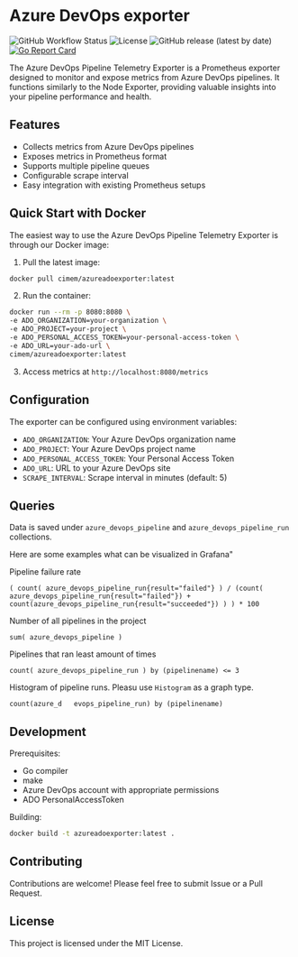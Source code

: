 # Azure DevOps exporter

![GitHub Workflow Status](https://img.shields.io/github/actions/workflow/status/CimeM/azureadoexporter/build.yml?branch=dev) ![License](https://img.shields.io/github/license/CimeM/azureadoexporter) ![GitHub release (latest by date)](https://img.shields.io/github/v/release/CimeM/azureadoexporter) [![Go Report Card](https://goreportcard.com/badge/github.com/cimem/azureadoexporter)](https://goreportcard.com/report/github.com/cimem/azureadoexporter)


The Azure DevOps Pipeline Telemetry Exporter is a Prometheus exporter designed to monitor and expose metrics from Azure DevOps pipelines. It functions similarly to the Node Exporter, providing valuable insights into your pipeline performance and health.

## Features

- Collects metrics from Azure DevOps pipelines
- Exposes metrics in Prometheus format
- Supports multiple pipeline queues
- Configurable scrape interval
- Easy integration with existing Prometheus setups

## Quick Start with Docker

The easiest way to use the Azure DevOps Pipeline Telemetry Exporter is through our Docker image:

1. Pull the latest image:

``` bash 
docker pull cimem/azureadoexporter:latest
```

2. Run the container:
``` bash 
docker run --rm -p 8080:8080 \
-e ADO_ORGANIZATION=your-organization \
-e ADO_PROJECT=your-project \
-e ADO_PERSONAL_ACCESS_TOKEN=your-personal-access-token \
-e ADO_URL=your-ado-url \
cimem/azureadoexporter:latest
```

3. Access metrics at `http://localhost:8080/metrics`

## Configuration

The exporter can be configured using environment variables:

- `ADO_ORGANIZATION`: Your Azure DevOps organization name
- `ADO_PROJECT`: Your Azure DevOps project name
- `ADO_PERSONAL_ACCESS_TOKEN`: Your Personal Access Token
- `ADO_URL`: URL to your Azure DevOps site
- `SCRAPE_INTERVAL`: Scrape interval in minutes (default: 5)

## Queries

Data is saved under `azure_devops_pipeline` and  `azure_devops_pipeline_run` collections. 

Here are some examples what can be visualized in Grafana"

Pipeline failure rate
``` promql
( count( azure_devops_pipeline_run{result="failed"} ) / (count( azure_devops_pipeline_run{result="failed"}) + count(azure_devops_pipeline_run{result="succeeded"}) ) ) * 100
```

Number of all pipelines in the project
``` promql
sum( azure_devops_pipeline )
```

Pipelines that ran least amount of times
``` promql
count( azure_devops_pipeline_run ) by (pipelinename) <= 3
```

Histogram of pipeline runs. Pleasu use `Histogram` as a graph type.
``` promql
count(azure_d   evops_pipeline_run) by (pipelinename)
```

## Development

Prerequisites:
- Go compiler
- make
- Azure DevOps account with appropriate permissions
- ADO PersonalAccessToken

Building:

``` bash
docker build -t azureadoexporter:latest .
```

## Contributing

Contributions are welcome! Please feel free to submit Issue or a Pull Request.

## License

This project is licensed under the MIT License.
